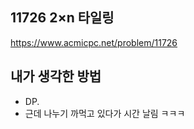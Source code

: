 ## 11726 2×n 타일링

<https://www.acmicpc.net/problem/11726>

## 내가 생각한 방법

<!-- ![이미지](./img.png) -->

- DP.
- 근데 나누기 까먹고 있다가 시간 날림 ㅋㅋㅋ
